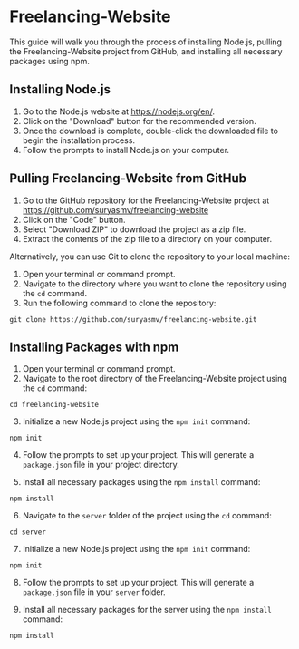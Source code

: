 # Freelancing-Website

This guide will walk you through the process of installing Node.js, pulling the Freelancing-Website project from GitHub, and installing all necessary packages using npm.

## Installing Node.js

1. Go to the Node.js website at https://nodejs.org/en/.
2. Click on the "Download" button for the recommended version.
3. Once the download is complete, double-click the downloaded file to begin the installation process.
4. Follow the prompts to install Node.js on your computer.

## Pulling Freelancing-Website from GitHub

1. Go to the GitHub repository for the Freelancing-Website project at https://github.com/suryasmv/freelancing-website 
2. Click on the "Code" button.
3. Select "Download ZIP" to download the project as a zip file.
4. Extract the contents of the zip file to a directory on your computer.

Alternatively, you can use Git to clone the repository to your local machine:

1. Open your terminal or command prompt.
2. Navigate to the directory where you want to clone the repository using the `cd` command.
3. Run the following command to clone the repository:

```
git clone https://github.com/suryasmv/freelancing-website.git
```


## Installing Packages with npm

1. Open your terminal or command prompt.
2. Navigate to the root directory of the Freelancing-Website project using the `cd` command:

```
cd freelancing-website
```

3. Initialize a new Node.js project using the `npm init` command:

```
npm init
```

4. Follow the prompts to set up your project. This will generate a `package.json` file in your project directory.

5. Install all necessary packages using the `npm install` command:

```
npm install
```

6. Navigate to the `server` folder of the project using the `cd` command:

```
cd server
```

7. Initialize a new Node.js project using the `npm init` command:

```
npm init
```

8. Follow the prompts to set up your project. This will generate a `package.json` file in your `server` folder.

9. Install all necessary packages for the server using the `npm install` command:

```
npm install
```
